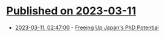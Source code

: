 # [Published on 2023-03-11](index.md)

* [2023-03-11, 02:47:00](https://soylentnews.org/article.pl?sid=23/03/09/1528229&from=rss) - [Freeing Up Japan's PhD Potential](https://soylentnews.org/article.pl?sid=23/03/09/1528229&from=rss)
